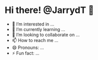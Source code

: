 # Hi there! @JarrydT 👋
- 👀 I’m interested in ...
- 🌱 I’m currently learning ...
- 💞️ I’m looking to collaborate on ...
- 📫 How to reach me ...
- 😄 Pronouns: ...
- ⚡ Fun fact: ...

<!---
JarrydT/JarrydT is a ✨ special ✨ repository because its `README.md` (this file) appears on your GitHub profile.
You can click the Preview link to take a look at your changes.
--->

